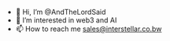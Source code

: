 - 👋 Hi, I’m @AndTheLordSaid
- 👀 I’m interested in web3 and AI
- 📫 How to reach me sales@interstellar.co.bw

<!---
AndTheLordSaid/AndTheLordSaid is a ✨ special ✨ repository because its `README.md` (this file) appears on your GitHub profile.
You can click the Preview link to take a look at your changes.
--->
